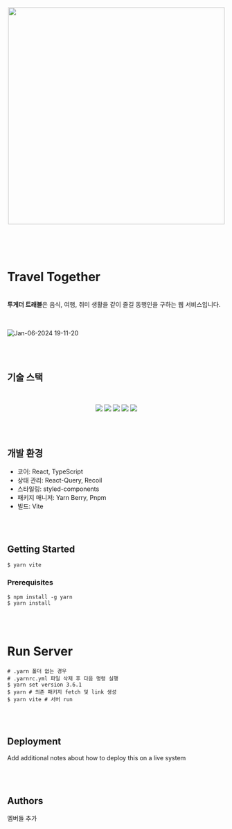 <br />
<p align="center">
<img src="https://drive.google.com/uc?id=1q-O4nCCoD7YdNcBNcE4fzXAMkcCfG3W1" width=500 /> <br />
</p>

<br />
<br />
<br />

# Travel Together

<br />
<b>투게더 트래블</b>은 음식, 여행, 취미 생활을 같이 즐길 동행인을 구하는 웹 서비스입니다.<br />
<br /><br />

![Jan-06-2024 19-11-20](https://github.com/ttogether-backend/tt_front/assets/50770882/06ae66ad-c83b-4ecb-9cac-884151df68e7)

<br /><br />

## 기술 스택

<br />
<p align="center">
<img src="https://img.shields.io/badge/React-61DAFB?style=for-the-badge&logo=React&logoColor=white"> <img src="https://img.shields.io/badge/TypeScript-3178C6?style=for-the-badge&logo=TypeScript&logoColor=white"> <img src="https://img.shields.io/badge/ReactQuery-FF4154?style=for-the-badge&logo=ReactQuery&logoColor=white"> <img src="https://img.shields.io/badge/Recoil-3578E5?style=for-the-badge&logo=Recoil&logoColor=white"> <img src="https://img.shields.io/badge/styledcomponents-DB7093?style=for-the-badge&logo=styledcomponents&logoColor=white">
</p>

<br /><br />

## 개발 환경

- 코어: React, TypeScript
- 상태 관리: React-Query, Recoil
- 스타일링: styled-components
- 패키지 매니저: Yarn Berry, Pnpm
- 빌드: Vite

<br />
<br />

## Getting Started

```shell
$ yarn vite
```

### Prerequisites

```shell
$ npm install -g yarn
$ yarn install
```

<br /><br />

# Run Server

```shell
# .yarn 폴더 없는 경우
# .yarnrc.yml 파일 삭제 후 다음 명령 실행
$ yarn set version 3.6.1
$ yarn # 의존 패키지 fetch 및 link 생성
$ yarn vite # 서버 run
```

<br />
<br />

## Deployment

Add additional notes about how to deploy this on a live system

<br />
<br />

## Authors

멤버들 추가
